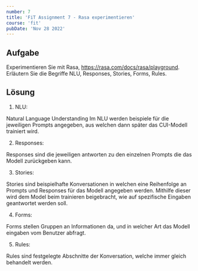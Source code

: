 ```yaml
---
number: 7
title: 'FiT Assignment 7 - Rasa experimentieren'
course: 'fit'
pubDate: 'Nov 28 2022'
---
```

## Aufgabe
Experimentieren Sie mit Rasa, https://rasa.com/docs/rasa/playground. Erläutern Sie die Begriffe NLU, Responses, Stories, Forms, Rules.

## Lösung
1. NLU:

Natural Language Understanding
Im NLU werden beispiele für die jeweiligen Prompts angegeben, aus welchen dann später das CUI-Modell trainiert wird.

2. Responses:

Responses sind die jeweiligen antworten zu den einzelnen Prompts die das Modell zurückgeben kann.

3. Stories:

Stories sind beispielhafte Konversationen in welchen eine Reihenfolge an Prompts und Responses für das Modell angegeben werden. Mithilfe dieser wird dem Model beim trainieren beigebracht, wie auf spezifische Eingaben geantwortet werden soll.

4. Forms:

Forms stellen Gruppen an Informationen da, und in welcher Art das Modell eingaben vom Benutzer abfragt.

5. Rules:

Rules sind festgelegte Abschnitte der Konversation, welche immer gleich behandelt werden.